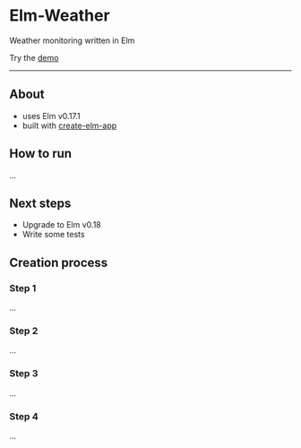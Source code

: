 # Elm-Weather

Weather monitoring written in Elm

Try the [demo](http://elm-weather.herokuapp.com)

---

## About

- uses Elm v0.17.1
- built with [create-elm-app](https://github.com/halfzebra/create-elm-app)

## How to run
...

## Next steps

- Upgrade to Elm v0.18
- Write some tests

## Creation process

### Step 1
...

### Step 2
...

### Step 3
...

### Step 4
...
